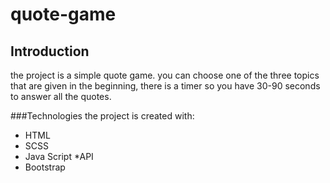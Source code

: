 # quote-game
## Introduction
the project is a simple quote game.
you can choose one of the three topics that are given in the beginning,
there is a timer so you have 30-90 seconds to answer all the quotes.

###Technologies the project is created with:
* HTML
* SCSS
* Java Script
*API
* Bootstrap
